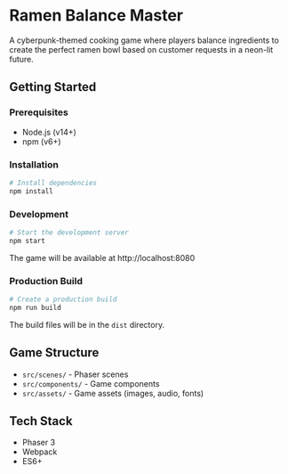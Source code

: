 # Ramen Balance Master

A cyberpunk-themed cooking game where players balance ingredients to create the perfect ramen bowl based on customer requests in a neon-lit future.

## Getting Started

### Prerequisites
- Node.js (v14+)
- npm (v6+)

### Installation
```bash
# Install dependencies
npm install
```

### Development
```bash
# Start the development server
npm start
```
The game will be available at http://localhost:8080

### Production Build
```bash
# Create a production build
npm run build
```
The build files will be in the `dist` directory.

## Game Structure
- `src/scenes/` - Phaser scenes
- `src/components/` - Game components
- `src/assets/` - Game assets (images, audio, fonts)

## Tech Stack
- Phaser 3
- Webpack
- ES6+ 